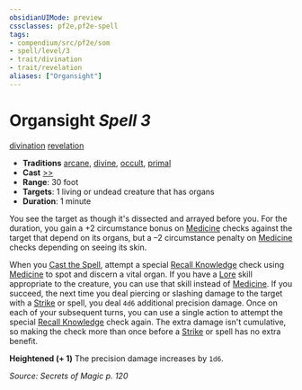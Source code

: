 ```yaml
---
obsidianUIMode: preview
cssclasses: pf2e,pf2e-spell
tags:
- compendium/src/pf2e/som
- spell/level/3
- trait/divination
- trait/revelation
aliases: ["Organsight"]
---
```

# Organsight *Spell 3*   
[divination](rules/traits/divination.md "Divination School Trait")  [revelation](rules/traits/revelation.md "Revelation Effect Trait")  

- **Traditions** [arcane](rules/traits/arcane.md "Arcane Tradition Trait"), [divine](rules/traits/divine.md "Divine Tradition Trait"), [occult](rules/traits/occult.md "Occult Tradition Trait"), [primal](rules/traits/primal.md "Primal Tradition Trait")
- **Cast** [>>](rules/core-rulebook/chapter-9-playing-the-game.md#Actions "Two-Action") 
- **Range**: 30 foot
- **Targets**: 1 living or undead creature that has organs
- **Duration**: 1 minute

You see the target as though it's dissected and arrayed before you. For the duration, you gain a +2 circumstance bonus on [Medicine](compendium/skills.md#Medicine) checks against the target that depend on its organs, but a –2 circumstance penalty on [Medicine](compendium/skills.md#Medicine) checks depending on seeing its skin.

When you [Cast the Spell](rules/actions/cast-a-spell.md), attempt a special [Recall Knowledge](rules/actions/recall-knowledge.md) check using [Medicine](compendium/skills.md#Medicine) to spot and discern a vital organ. If you have a [Lore](compendium/skills.md#Lore) skill appropriate to the creature, you can use that skill instead of [Medicine](compendium/skills.md#Medicine). If you succeed, the next time you deal piercing or slashing damage to the target with a [Strike](rules/actions/strike.md) or spell, you deal `4d6` additional precision damage. Once on each of your subsequent turns, you can use a single action to attempt the special [Recall Knowledge](rules/actions/recall-knowledge.md) check again. The extra damage isn't cumulative, so making the check more than once before a [Strike](rules/actions/strike.md) or spell has no extra benefit.

**Heightened (+ 1)** The precision damage increases by `1d6`.

*Source: Secrets of Magic p. 120*